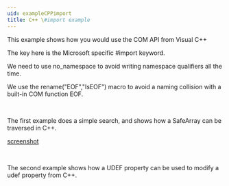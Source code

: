 ```yaml
---
uid: exampleCPPimport
title: C++ \#import example
---
```


This example shows how you would use the COM API from Visual C++

The key here is the Microsoft specific \#import keyword.

We need to use no\_namespace to avoid writing namespace qualifiers all the time.

We use the rename("EOF","IsEOF") macro to avoid a naming collision with a built-in COM function EOF.

 

The first example does a simple search, and shows how a SafeArray can be traversed in C++.

[screenshot](../images/import%20demo.gif)

 

The second example shows how a UDEF property can be used to modify a udef property from C++.